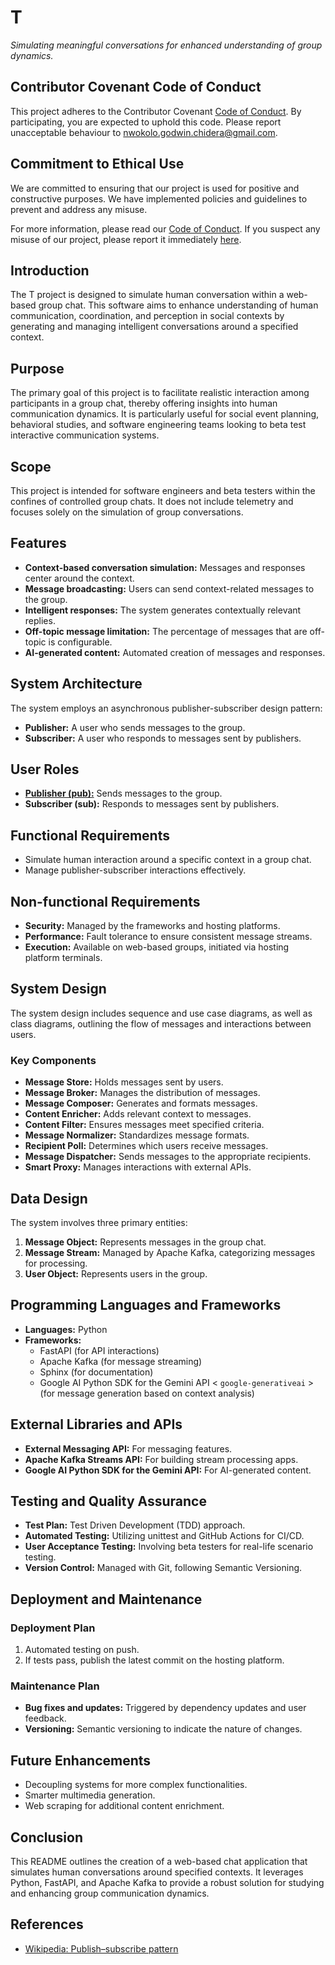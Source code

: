 # T

*Simulating meaningful conversations for enhanced understanding of group dynamics.*

## Contributor Covenant Code of Conduct

This project adheres to the Contributor Covenant [Code of Conduct](CODE_OF_CONDUCT.md). By participating, you are expected to uphold this code. Please report unacceptable behaviour to [nwokolo.godwin.chidera@gmail.com](mailto:nwokolo.godwin.chidera@gmail.com).

## Commitment to Ethical Use

We are committed to ensuring that our project is used for positive and constructive purposes. We have implemented policies and guidelines to prevent and address any misuse.

For more information, please read our [Code of Conduct](CODE_OF_CONDUCT.md).
If you suspect any misuse of our project, please report it immediately [here](https://github.com/alvindera97/T/issues/new?template=report-abuse.md).

## Introduction

The T project is designed to simulate human conversation within a web-based group chat. This software aims to enhance understanding of human communication, coordination, and perception in social contexts by generating and managing intelligent conversations around a specified context.

## Purpose

The primary goal of this project is to facilitate realistic interaction among participants in a group chat, thereby offering insights into human communication dynamics. It is particularly useful for social event planning, behavioral studies, and software engineering teams looking to beta test interactive communication systems.

## Scope

This project is intended for software engineers and beta testers within the confines of controlled group chats. It does not include telemetry and focuses solely on the simulation of group conversations.

## Features

- **Context-based conversation simulation:** Messages and responses center around the context.
- **Message broadcasting:** Users can send context-related messages to the group.
- **Intelligent responses:** The system generates contextually relevant replies.
- **Off-topic message limitation:** The percentage of messages that are off-topic is configurable.
- **AI-generated content:** Automated creation of messages and responses.

## System Architecture

The system employs an asynchronous publisher-subscriber design pattern:

- **Publisher:** A user who sends messages to the group.
- **Subscriber:** A user who responds to messages sent by publishers.

## User Roles

- [**Publisher (pub):**](https://github.com/alvindera97/T/blob/dev/design/docs/Publisher.md#publisher) Sends messages to the group.
- **Subscriber (sub):** Responds to messages sent by publishers.

## Functional Requirements

- Simulate human interaction around a specific context in a group chat.
- Manage publisher-subscriber interactions effectively.

## Non-functional Requirements

- **Security:** Managed by the frameworks and hosting platforms.
- **Performance:** Fault tolerance to ensure consistent message streams.
- **Execution:** Available on web-based groups, initiated via hosting platform terminals.

## System Design

The system design includes sequence and use case diagrams, as well as class diagrams, outlining the flow of messages and interactions between users.

### Key Components

- **Message Store:** Holds messages sent by users.
- **Message Broker:** Manages the distribution of messages.
- **Message Composer:** Generates and formats messages.
- **Content Enricher:** Adds relevant context to messages.
- **Content Filter:** Ensures messages meet specified criteria.
- **Message Normalizer:** Standardizes message formats.
- **Recipient Poll:** Determines which users receive messages.
- **Message Dispatcher:** Sends messages to the appropriate recipients.
- **Smart Proxy:** Manages interactions with external APIs.

## Data Design

The system involves three primary entities:

1. **Message Object:** Represents messages in the group chat.
2. **Message Stream:** Managed by Apache Kafka, categorizing messages for processing.
3. **User Object:** Represents users in the group.

## Programming Languages and Frameworks

- **Languages:** Python
- **Frameworks:**
  - FastAPI (for API interactions)
  - Apache Kafka (for message streaming)
  - Sphinx (for documentation)
  - Google AI Python SDK for the Gemini API < `google-generativeai` > (for message generation based on context analysis)

## External Libraries and APIs

- **External Messaging API:** For messaging features.
- **Apache Kafka Streams API:** For building stream processing apps.
- **Google AI Python SDK for the Gemini API:** For AI-generated content.

## Testing and Quality Assurance

- **Test Plan:** Test Driven Development (TDD) approach.
- **Automated Testing:** Utilizing unittest and GitHub Actions for CI/CD.
- **User Acceptance Testing:** Involving beta testers for real-life scenario testing.
- **Version Control:** Managed with Git, following Semantic Versioning.

## Deployment and Maintenance

### Deployment Plan

1. Automated testing on push.
2. If tests pass, publish the latest commit on the hosting platform.

### Maintenance Plan

- **Bug fixes and updates:** Triggered by dependency updates and user feedback.
- **Versioning:** Semantic versioning to indicate the nature of changes.

## Future Enhancements

- Decoupling systems for more complex functionalities.
- Smarter multimedia generation.
- Web scraping for additional content enrichment.

## Conclusion

This README outlines the creation of a web-based chat application that simulates human conversations around specified contexts. It leverages Python, FastAPI, and Apache Kafka to provide a robust solution for studying and enhancing group communication dynamics.

## References

- [Wikipedia: Publish–subscribe pattern](https://en.wikipedia.org/wiki/Publish%E2%80%93subscribe_pattern)
